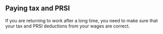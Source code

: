 ##  Paying tax and PRSI

If you are returning to work after a long time, you need to make sure that
your tax and PRSI deductions from your wages are correct.

